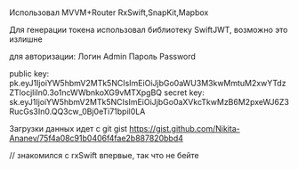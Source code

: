 #
 
Использовал MVVM+Router
RxSwift,SnapKit,Mapbox

Для генерации токена использовал библиотеку SwiftJWT, возможно это излишне


для авторизации:
Логин Admin
Пароль Password


public key: pk.eyJ1IjoiYW5hbmV2MTk5NCIsImEiOiJjbGo0aWU3M3kwMmtuM2xwYTdzZTlocjliIn0.3o1ncWWbnkoXG9vMTXpgBQ
secret key: sk.eyJ1IjoiYW5hbmV2MTk5NCIsImEiOiJjbGo0aXVkcTkwMzB6M2pxeWJ6Z3RucGs3In0.QQ3cw_0Bj0eTi71bpil0LA

Загрузки данных идет с git gist https://gist.github.com/Nikita-Ananev/75f4a08c91b0406f4fae2b887820bbd4



// знакомился с rxSwift впервые, так что не бейте
